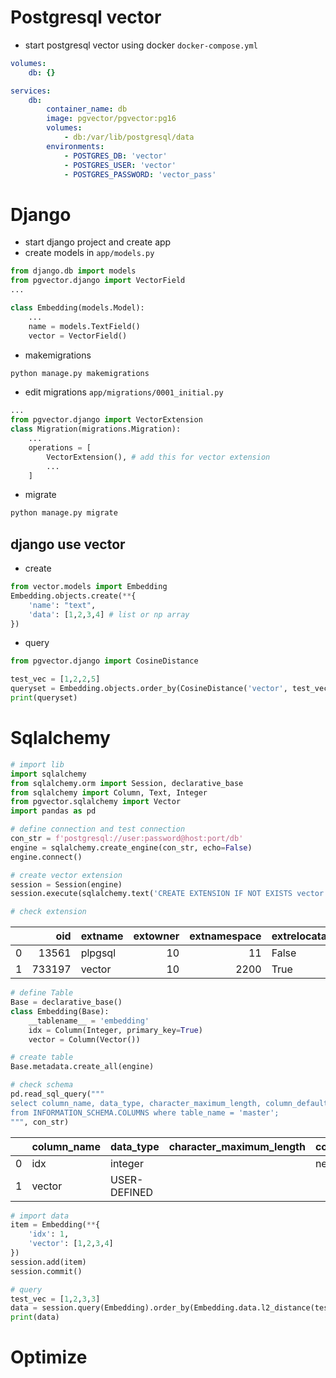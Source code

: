 # Postgresql vector

- start postgresql vector using docker `docker-compose.yml`
```yml
volumes:
    db: {}

services: 
    db:
        container_name: db
        image: pgvector/pgvector:pg16
        volumes:
            - db:/var/lib/postgresql/data
        environments:
            - POSTGRES_DB: 'vector'
            - POSTGRES_USER: 'vector'
            - POSTGRES_PASSWORD: 'vector_pass'
```

# Django
- start django project and create app
- create models in ```app/models.py```
```python
from django.db import models
from pgvector.django import VectorField
...

class Embedding(models.Model):
    ...
    name = models.TextField()
    vector = VectorField()
```
- makemigrations
```sh
python manage.py makemigrations
```
- edit migrations ```app/migrations/0001_initial.py```
```python
...
from pgvector.django import VectorExtension
class Migration(migrations.Migration):
    ...
    operations = [
        VectorExtension(), # add this for vector extension
        ...
    ]
```
- migrate
```sh
python manage.py migrate
```

## django use vector
- create
```py
from vector.models import Embedding
Embedding.objects.create(**{
    'name': "text",
    'data': [1,2,3,4] # list or np array
})
```

- query
```py
from pgvector.django import CosineDistance

test_vec = [1,2,2,5]
queryset = Embedding.objects.order_by(CosineDistance('vector', test_vec))[:5]
print(queryset)
```

# Sqlalchemy
```py
# import lib
import sqlalchemy
from sqlalchemy.orm import Session, declarative_base
from sqlalchemy import Column, Text, Integer
from pgvector.sqlalchemy import Vector
import pandas as pd

# define connection and test connection
con_str = f'postgresql://user:password@host:port/db'
engine = sqlalchemy.create_engine(con_str, echo=False)
engine.connect()

# create vector extension
session = Session(engine)
session.execute(sqlalchemy.text('CREATE EXTENSION IF NOT EXISTS vector'))

# check extension
```
|    |     oid | extname   |   extowner |   extnamespace | extrelocatable   | extversion   | extconfig   | extcondition   |
|---:|--------:|:----------|-----------:|---------------:|:-----------------|:-------------|:------------|:---------------|
|  0 |   13561 | plpgsql   |         10 |             11 | False            | 1.0          |             |                |
|  1 |  733197 | vector    |         10 |           2200 | True             | 0.5.1        |             |                |
```py
# define Table
Base = declarative_base()
class Embedding(Base):
    __tablename__ = 'embedding'
    idx = Column(Integer, primary_key=True)
    vector = Column(Vector()) 

# create table
Base.metadata.create_all(engine)

# check schema
pd.read_sql_query("""
select column_name, data_type, character_maximum_length, column_default, is_nullable
from INFORMATION_SCHEMA.COLUMNS where table_name = 'master';
""", con_str)
```
|    | column_name   | data_type    | character_maximum_length   | column_default                    | is_nullable   |
|---:|:--------------|:-------------|:---------------------------|:----------------------------------|:--------------|
|  0 | idx           | integer      |                            | nextval('data_idx_seq'::regclass) | NO            |
|  1 | vector        | USER-DEFINED |                            |                                   | YES           |

```py
# import data
item = Embedding(**{
    'idx': 1,
    'vector': [1,2,3,4]
})
session.add(item)
session.commit() 

# query
test_vec = [1,2,3,3]
data = session.query(Embedding).order_by(Embedding.data.l2_distance(test_vec)).all()
print(data) 
```

# Optimize